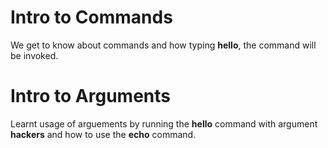 # Intro to Commands
We get to know about commands and how typing  __hello__, the command will be invoked.

# Intro to Arguments
Learnt usage of arguements by running the __hello__ command with argument __hackers__ and how to use the __echo__ command.
